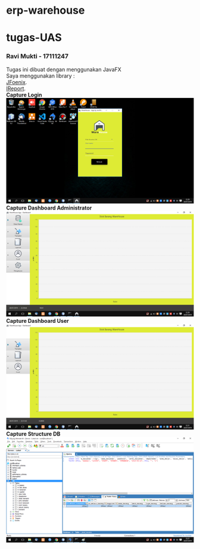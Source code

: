 # erp-warehouse
# tugas-UAS
### Ravi Mukti - 17111247 
Tugas ini dibuat dengan menggunakan JavaFX\
Saya menggunakan library : \
[JFoenix](https://github.com/jfoenixadmin/JFoenix).\
[IReport](https://sourceforge.net/projects/jasperreports/files/jasperreports/JasperReports%205.6.0/).\
**Capture Login**
![Capture Login](https://github.com/raviMukti/erp-warehouse/blob/master/src/Resources/ss-login.png)
\
**Capture Dashboard Administrator**
![Capture Dashboard Admin](https://github.com/raviMukti/erp-warehouse/blob/master/src/Resources/ss-dashboard-admin.png)
\
**Capture Dashboard User**
![Capture Dashboard User](https://github.com/raviMukti/erp-warehouse/blob/master/src/Resources/ss-dashboard-user.png)
\
**Capture Structure DB**
![Capture Structure DB](https://github.com/raviMukti/erp-warehouse/blob/master/src/Resources/ss-structure%20db.png)
